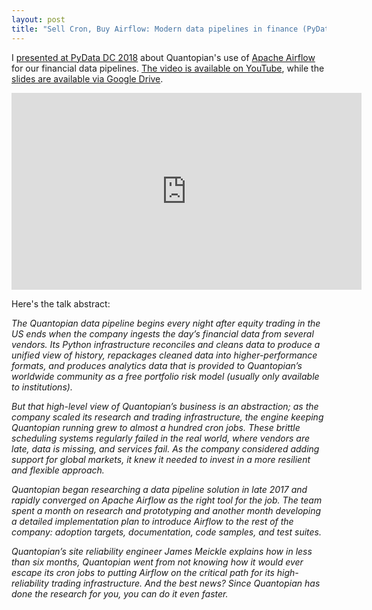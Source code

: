 ```yaml
---
layout: post
title: "Sell Cron, Buy Airflow: Modern data pipelines in finance (PyData DC 2018)"
---
```


I [presented at PyData DC 2018](https://pydata.org/dc2018/schedule/presentation/27/) about Quantopian's use of [Apache Airflow](https://airflow.apache.org/) for our financial data pipelines. [The video is available on YouTube](https://www.youtube.com/watch?v=dXlxFq4YgLk&index=13&list=PLGVZCDnMOq0p9pa2s8WXdjk7nU8iei9ay&t=0s), while the [slides are available via Google Drive](https://drive.google.com/open?id=1GDzjAwl6LGCb0UTrurXsd1orEhXwS6rr1x3P8QQ6GSU).

<iframe width="560" height="315" src="https://www.youtube.com/embed/dXlxFq4YgLk" frameborder="0" allow="accelerometer; autoplay; encrypted-media; gyroscope; picture-in-picture" allowfullscreen></iframe>

<!--more-->

Here's the talk abstract:

_The Quantopian data pipeline begins every night after equity trading in the US ends when the company ingests the day’s financial data from several vendors. Its Python infrastructure reconciles and cleans data to produce a unified view of history, repackages cleaned data into higher-performance formats, and produces analytics data that is provided to Quantopian’s worldwide community as a free portfolio risk model (usually only available to institutions)._

_But that high-level view of Quantopian’s business is an abstraction; as the company scaled its research and trading infrastructure, the engine keeping Quantopian running grew to almost a hundred cron jobs. These brittle scheduling systems regularly failed in the real world, where vendors are late, data is missing, and services fail. As the company considered adding support for global markets, it knew it needed to invest in a more resilient and flexible approach._

_Quantopian began researching a data pipeline solution in late 2017 and rapidly converged on Apache Airflow as the right tool for the job. The team spent a month on research and prototyping and another month developing a detailed implementation plan to introduce Airflow to the rest of the company: adoption targets, documentation, code samples, and test suites._

_Quantopian’s site reliability engineer James Meickle explains how in less than six months, Quantopian went from not knowing how it would ever escape its cron jobs to putting Airflow on the critical path for its high-reliability trading infrastructure. And the best news? Since Quantopian has done the research for you, you can do it even faster._
